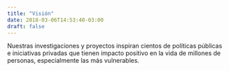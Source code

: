 ```yaml
---
title: "Visión"
date: 2018-03-06T14:53:40-03:00
draft: false
---
```


Nuestras investigaciones y proyectos inspiran cientos de políticas públicas e iniciativas privadas que tienen impacto positivo en la vida de millones de personas, especialmente las más vulnerables.
